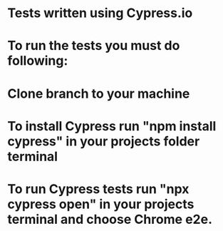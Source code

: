 # Tests written using Cypress.io
# To run the tests you must do following:
# Clone branch to your machine
# To install Cypress run "npm install cypress" in your projects folder terminal
# To run Cypress tests run "npx cypress open" in your projects terminal and choose Chrome e2e. 
